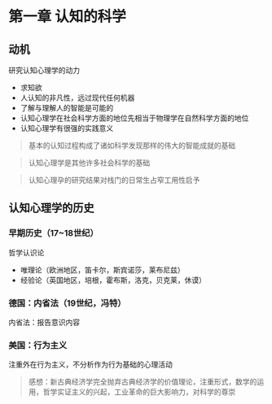 # 第一章 认知的科学

## 动机
研究认知心理学的动力
- 求知欲 
- 人认知的非凡性，远过现代任何机器
- 了解与理解人的智能是可能的
- 认知心理学在社会科学方面的地位先相当于物理学在自然科学方面的地位
- 认知心理学有很强的实践意义
> 基本的认知过程构成了诸如科学发现那样的伟大的智能成就的基础

> 认知心理学是其他许多社会科学的基础

> 认知心理孕的研究结果对栈门的日常生占窄工用性启予

## 认知心理学的历史
### 早期历史（17~18世纪）
哲学认识论
- 唯理论（欧洲地区，笛卡尔，斯宾诺莎，莱布尼兹）
- 经验论（英国地区，培根，霍布斯，洛克，贝克莱，休谟）
### 德国：内省法（19世纪，冯特）
内省法：报告意识内容
### 美国：行为主义
注重外在行为主义，不分析作为行为基础的心理活动
> 感想：新古典经济学完全抛弃古典经济学的价值理论，注重形式，数学的运用，哲学实证主义的兴起，工业革命的巨大影响力，对科学的尊崇
### 